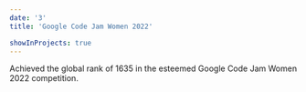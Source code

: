 ```yaml
---
date: '3'
title: 'Google Code Jam Women 2022'

showInProjects: true
---
```


Achieved the global rank of 1635 in the esteemed Google Code Jam Women 2022 competition.
